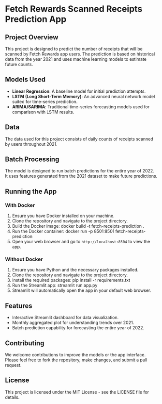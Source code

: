 # Fetch Rewards Scanned Receipts Prediction App

## Project Overview

This project is designed to predict the number of receipts that will be scanned by Fetch Rewards app users. The prediction is based on historical data from the year 2021 and uses machine learning models to estimate future counts.

## Models Used

- **Linear Regression**: A baseline model for initial prediction attempts.
- **LSTM (Long Short-Term Memory)**: An advanced neural network model suited for time-series prediction.
- **ARIMA/SARIMA**: Traditional time-series forecasting models used for comparison with LSTM results.

## Data

The data used for this project consists of daily counts of receipts scanned by users throughout 2021.

## Batch Processing

The model is designed to run batch predictions for the entire year of 2022. It uses features generated from the 2021 dataset to make future predictions.

## Running the App

### With Docker

1. Ensure you have Docker installed on your machine.
2. Clone the repository and navigate to the project directory.
3. Build the Docker image: docker build -t fetch-receipts-prediction .
4. Run the Docker container: docker run -p 8501:8501 fetch-receipts-prediction
5. Open your web browser and go to `http://localhost:8504` to view the app.

### Without Docker

1. Ensure you have Python and the necessary packages installed.
2. Clone the repository and navigate to the project directory.
3. Install the required packages: pip install -r requirements.txt
4. Run the Streamlit app: streamlit run app.py
5. Streamlit will automatically open the app in your default web browser.

## Features

- Interactive Streamlit dashboard for data visualization.
- Monthly aggregated plot for understanding trends over 2021.
- Batch prediction capability for forecasting the entire year of 2022.

## Contributing

We welcome contributions to improve the models or the app interface. Please feel free to fork the repository, make changes, and submit a pull request.

## License

This project is licensed under the MIT License - see the LICENSE file for details.
